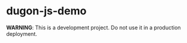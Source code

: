 # dugon-js-demo

**WARNING**: This is a development project. Do not use it in a production deployment.
